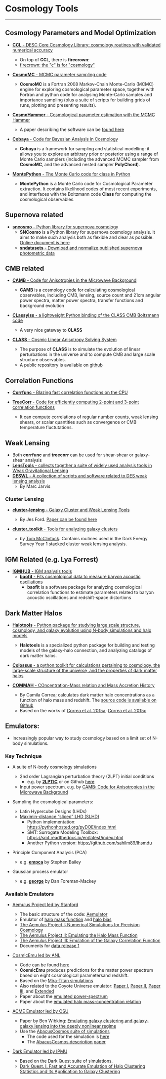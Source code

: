 # Cosmology Tools

----

## Cosmology Parameters and Model Optimization

* [__CCL__ - DESC Core Cosmology Library: cosmology routines with validated numerical accuracy](https://github.com/LSSTDESC/CCL)
	- On top of __CCL__, there is __firecrown__:
	- [firecrown: the "c" is for "cosmology"](https://github.com/LSSTDESC/firecrown)
* [__CosmoMC__ - MCMC parameter sampling code](https://github.com/cmbant/CosmoMC)
	- __CosmoMC__ is a Fortran 2008 Markov-Chain Monte-Carlo (MCMC) engine for exploring cosmological parameter space, together with Fortran and python code for analysing Monte-Carlo samples and importance sampling (plus a suite of scripts for building grids of runs, plotting and presenting results).
* [__CosmoHammer__ - Cosmological parameter estimation with the MCMC Hammer](https://github.com/cosmo-ethz/CosmoHammer)
	- A paper describing the software can be [found here](https://arxiv.org/abs/1212.1721)

* [__Cobaya__ - Code for Bayesian Analysis in Cosmology](https://github.com/CobayaSampler/cobaya)
	- __Cobaya__ is a framework for sampling and statistical modelling: it allows you to explore an arbitrary prior or posterior using a range of Monte Carlo samplers (including the advanced MCMC sampler from __CosmoMC__, and the advanced nested sampler __PolyChord__).

* [__MontePython__ - The Monte Carlo code for class in Python](https://baudren.github.io/montepython.html)
	- __MontePython__ is a Monte Carlo code for Cosmological Parameter extraction. It contains likelihood codes of most recent experiments, and interfaces with the Boltzmann code __Class__ for computing the cosmological observables.

## Supernova related

* [__sncosmo__ - Python library for supernova cosmology](https://github.com/sncosmo/sncosmo)
	- __SNCosmo__ is a Python library for supernova cosmology analysis. It aims to make such analysis both as flexible and clear as possible. [Online document is here](https://sncosmo.readthedocs.io/en/v2.0.x/)
	- [__sndatasets__ - Download and normalize published supernova photometric data](https://github.com/sncosmo/sndatasets)

## CMB related

* [__CAMB__ - Code for Anisotropies in the Microwave Background](https://github.com/cmbant/CAMB)
	- __CAMB__ is a cosmology code for calculating cosmological observables, including CMB, lensing, source count and 21cm angular power spectra, matter power spectra, transfer functions and background evolution

* [__CLassylss__ - a lightweight Python binding of the CLASS CMB Boltzmann code](https://github.com/nickhand/classylss)
	- A very nice gateway to __CLASS__

* [__CLASS__ - Cosmic Linear Anisotropy Solving System](http://class-code.net/)
	- The purpose of __CLASS__ is to simulate the evolution of linear perturbations in the universe and to compute CMB and large scale structure observables.
	- A public repository is available on [github](https://github.com/lesgourg/class_public)

## Correlation Functions

* [__Corrfunc__ - Blazing fast correlation functions on the CPU](https://github.com/manodeep/Corrfunc)

* [__TreeCorr__ - Code for efficiently computing 2-point and 3-point correlation functions](https://github.com/rmjarvis/TreeCorr)
	- It can compute correlations of regular number counts, weak lensing shears, or scalar quantities such as convergence or CMB temperature fluctutations.

## Weak Lensing

* Both __corrfunc__ and __treecorr__ can be used for shear-shear or galaxy-shear analysis
* [__LensTools__ - collects together a suite of widely used analysis tools in Weak Gravitational Lensing](https://github.com/apetri/LensTools)
* [__DESWL__ - A collection of scripts and software related to DES weak lensing analysis](https://github.com/rmjarvis/DESWL)
	- By Marc Jarvis

### Cluster Lensing

* [__cluster-lensing__ - Galaxy Cluster and Weak Lensing Tools](https://github.com/jesford/cluster-lensing)
	- By Jes Ford.  [Paper can be found here](https://iopscience.iop.org/article/10.3847/1538-3881/152/6/228/meta)

* [__cluster_toolkit__ - Tools for analyzing galaxy clusters](https://github.com/tmcclintock/cluster_toolkit)
	- by [Tom McClintock](https://tmcclintock.github.io/). Contains routines used in the Dark Energy Survey Year 1 stacked cluster weak lensing analysis.


## IGM Related (e.g. Lya Forrest)

* [__IGMHUB__ - IGM analysis tools](https://igmhub.github.io/)
	* [__baofit__ - Fits cosmological data to measure baryon acoustic oscillations](https://github.com/igmhub/baofit)
		- __baofit__ is a software package for analyzing cosmological correlation functions to estimate parameters related to baryon acoustic oscillations and redshift-space distortions

## Dark Matter Halos

* [__Halotools__ - Python package for studying large scale structure, cosmology, and galaxy evolution using N-body simulations and halo models](https://github.com/astropy/halotools)
	- __Halotools__ is a specialized python package for building and testing models of the galaxy-halo connection, and analyzing catalogs of dark matter halos.

* [__Colossus__ - a python toolkit for calculations pertaining to cosmology, the large-scale structure of the universe, and the properties of dark matter halos](http://www.benediktdiemer.com/code/colossus/)

* [__COMMAH__ - COncentration-Mass relation and Mass Accretion History](https://correacamila.com/code/commah/)
	- By Camila Correa; calculates dark matter halo concentrations as a function of halo mass and redshift. The [source code is available on Github](https://github.com/astroduff/commah)
	- Based on the works of [Correa et al. 2015a](https://arxiv.org/abs/1409.5228); [Correa et al. 2015c](https://arxiv.org/abs/1502.00391)

## Emulators:

* Increasingly popular way to study cosmology based on a limit set of N-body simulations.

### Key Technique

* A suite of N-body cosmology simulations
	- 2nd order Lagrangian perturbation theory (2LPT) initial conditions
		* e.g. by [__2LPTIC__](http://cosmo.nyu.edu/roman/2LPT/) or on Github [here](https://github.com/manodeep/2LPTic)
	- Input power spectrum. e.g. by [CAMB: Code for Anisotropies in the Microwave Background](https://camb.info)

* Sampling the cosmological parameters:
	- Latin Hypercube Designs (LHDs)
	- [Maximin-distance “sliced” LHD (SLHD)](https://www.asc.ohio-state.edu/statistics/comp_exp/jour.club/optimal_sliced_lhd_ba2015.pdf)
    	- Python implementation: https://pythonhosted.org/pyDOE/index.html
    	- SMT: Surrogate Modeling Toolbox: https://smt.readthedocs.io/en/latest/index.html
    	- Another Python version: https://github.com/sahilm89/lhsmdu

* Principle Component Analysis (PCA)
	- e.g. [__empca__](https://github.com/sbailey/empca) by Stephen Bailey

* Gaussian process emulator
	- e.g. [__george__](http://dfm.io/george/current/) by Dan Foreman-Mackey

### Available Emulators

- [Aemulus Project led by Stanford](https://aemulusproject.github.io)
	* The basic structure of the code: [Aemulator](https://github.com/AemulusProject/Aemulator)
	* Emulator of [halo mass function](https://github.com/AemulusProject/hmf_emulator) and [halo bias](https://github.com/AemulusProject/bias_emulator)
	* [The Aemulus Project I: Numerical Simulations for Precision Cosmology](https://arxiv.org/abs/1804.05865)
	* [The Aemulus Project II: Emulating the Halo Mass Function](https://arxiv.org/abs/1804.05866)
	* [The Aemulus Project III: Emulation of the Galaxy Correlation Function](https://arxiv.org/abs/1804.05867)
	* Documents for [data release 1](https://aemulus-data.readthedocs.io/en/latest/)

- [CosmicEmu led by ANL](http://www.hep.anl.gov/cosmology/CosmicEmu/emu.html)
	* Code can be found [here](https://github.com/lanl/CosmicEmu)
	* __CosmicEmu__ produces predictions for the matter power spectrum based on eight cosmological parametersand redshift.
	* Based on the [Mira-Titan simulations](https://arxiv.org/abs/1508.02654)
	* Also related to the Coyote Universe emulator: [Paper I](https://arxiv.org/abs/0812.1052), [Paper II](https://arxiv.org/abs/0902.0429), [Paper III](https://arxiv.org/abs/0912.4490), and [Extended](https://arxiv.org/abs/1304.7849)
	* Paper about the [emulated power-spectrum](https://arxiv.org/abs/1311.6444)
	* Paper about the [emulated halo mass-concentration relation](https://arxiv.org/abs/1210.1576)

- [ACME Emulator led by OSU]()
	* Paper by Ben Wibking: [Emulating galaxy clustering and galaxy-galaxy lensing into the deeply nonlinear regime](http://adsabs.harvard.edu/doi/10.1093/mnras/sty2258)
	* Use the [AbacusCosmos suite of simulations](https://lgarrison.github.io/AbacusCosmos/)
		- The code used for the simulation is [here](https://github.com/lgarrison/AbacusCosmos)
		- The [AbacusCosmos description paper](https://arxiv.org/abs/1712.05768)

- [Dark Emulator led by IPMU]()
	* Based on the Dark Quest suite of simulations.
	* [Dark Quest. I. Fast and Accurate Emulation of Halo Clustering Statistics and Its Application to Galaxy Clustering](http://adsabs.harvard.edu/abs/2018arXiv181109504N)

